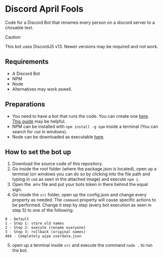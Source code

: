 # Discord April Fools
Code for a Discord Bot that renames every person on a discord server to a chosable text.

> [!CAUTION]
> This bot uses DiscordJS v13. Newer versions may be required and not work.

## Requirements
- A Discord Bot
- NPM
- Node
- Alternatives may work aswell.

## Preparations
- You need to have a bot that runs the code. You can create one [here](https://discord.com/developers/applications). [This guide](https://discord.com/developers/docs/quick-start/getting-started) may be helpful.
- NPM can be installed with `npm install -g npm` inside a terminal (You can search for `cmd` in windows).
- Node can be downloaded as executable [here](https://nodejs.org/en/download/).

## How to set the bot up
1. Download the source code of this repository.
2. Go inside the root folder (where the package.json is located), open up a terminal (on windows you can do so by clicking into the file path and typing in `cmd` as seen in the attached image) and execute `npm i`.
3. Open the .env file and put your bots token in there behind the equal sign.
4. Go inside the `src` folder, open up the config.json and change every property as needed. The `command` property will cause specific actions to be performed. Change it step by step (every bot execution as seen in step 5) to one of the following:
```
0 - Default
1 - Step 1: store old names
2 - Step 2: execute (rename everyone)
3 - Step 3: rollback (original names)
404 - Completely wipe userdata.json
```
5. open up a terminal inside `src` and execute the command `node .` to run the bot.
